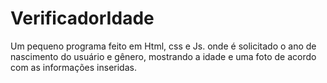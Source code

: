 # VerificadorIdade
Um pequeno programa feito em Html, css e Js. onde é solicitado o ano de nascimento do usuário e gênero, mostrando a idade e uma foto de acordo com as informações inseridas.
